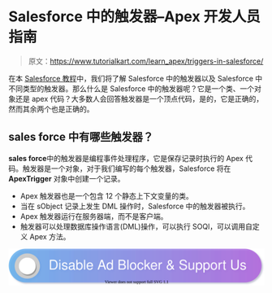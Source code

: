 # Salesforce 中的触发器–Apex 开发人员指南

> 原文：<https://www.tutorialkart.com/learn_apex/triggers-in-salesforce/>

在本 [Salesforce 教程](https://www.tutorialkart.com/salesforce-tutorials/salesforce-developer-tutorials/)中，我们将了解 Salesforce 中的触发器以及 Salesforce 中不同类型的触发器。那么什么是 Salesforce 中的触发器呢？它是一个类、一个对象还是 apex 代码？大多数人会回答触发器是一个顶点代码，是的，它是正确的，然而其余两个也是正确的。

## sales force 中有哪些触发器？

**sales force**中的触发器是编程事件处理程序，它是保存记录时执行的 Apex 代码。触发器是一个对象，对于我们编写的每个触发器，Salesforce 将在 **ApexTrigger** 对象中创建一个记录。

*   Apex 触发器也是一个包含 12 个静态上下文变量的类。
*   当在 sObject 记录上发生 DML 操作时，Salesforce 中的触发器被执行。
*   Apex 触发器运行在服务器端，而不是客户端。
*   触发器可以处理数据库操作语言(DML)操作，可以执行 SOQl，可以调用自定义 Apex 方法。

[![](img/925da31b32d6bc3827932f6c8afb11bb.png)](https://www.tutorialkart.com/)